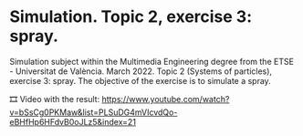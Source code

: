 ﻿# Simulation. Topic 2, exercise 3: spray.
Simulation subject within the Multimedia Engineering degree from the ETSE - Universitat de València. March 2022. Topic 2 (Systems of particles), exercise  3: spray. The objective of the exercise is to simulate a spray.

🎞️ Video with the result: https://www.youtube.com/watch?v=bSsCg0PKMaw&list=PLSuDG4mVIcvdQo-eBHfHp6HFdvB0oJLz5&index=21


